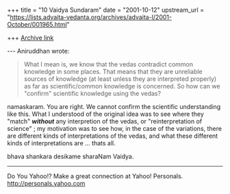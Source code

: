 +++
title = "10 Vaidya Sundaram"
date = "2001-10-12"
upstream_url = "https://lists.advaita-vedanta.org/archives/advaita-l/2001-October/001965.html"

+++
[Archive link](https://lists.advaita-vedanta.org/archives/advaita-l/2001-October/001965.html)

--- Aniruddhan <ani at EE.WASHINGTON.EDU> wrote:
> What I mean is, we know that the vedas
> contradict common knowledge in some places. That means that they are
> unreliable sources of knowledge (at least unless they are interpreted
> properly) as far as scientific/common knowledge is concerned. So how
> can
> we "confirm" scientific knowledge using the vedas?

 namaskaram.
  You are right. We cannot confirm the scientific understanding like
this. What I understood of the original idea was to see where they
"match" ***without*** any interpretion of the vedas, or
"reinterpretation of science" ; my motivation was to see how, in the
case of the variations, there are different kinds of interpretations of
the vedas, and what these different kinds of interpretations are ...
thats all.

bhava shankara desikame sharaNam
Vaidya.


__________________________________________________
Do You Yahoo!?
Make a great connection at Yahoo! Personals.
http://personals.yahoo.com

